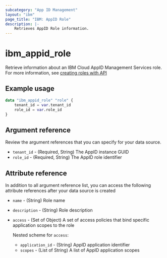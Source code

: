 ```yaml
---
subcategory: "App ID Management"
layout: "ibm"
page_title: "IBM: AppID Role"
description: |-
    Retrieves AppID Role information.
---
```


# ibm_appid_role
Retrieve information about an IBM Cloud AppID Management Services role. For more information, see [creating roles with API](https://cloud.ibm.com/docs/appid?topic=appid-access-control&interface=api#create-roles-api)

## Example usage

```terraform
data "ibm_appid_role" "role" {
    tenant_id = var.tenant_id
    role_id = var.role_id
}
```

## Argument reference
Review the argument references that you can specify for your data source.

- `tenant_id` - (Required, String) The AppID instance GUID
- `role_id` - (Required, String) The AppID role identifier

## Attribute reference
In addition to all argument reference list, you can access the following attribute references after your data source is created

- `name` - (String) Role name
- `description` - (String) Role description
- `access` - (Set of Object) A set of access policies that bind specific application scopes to the role

  Nested scheme for `access`:
    - `application_id` - (String) AppID application identifier
    - `scopes` - (List of String) A list of AppID application scopes
